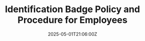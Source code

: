 ---
title: Identification Badge Policy and Procedure for Employees
linkTitle: Identification Badge Policy and Procedure for Employees
date: '2025-05-01T21:06:00Z'
weight: 1
description: All employees must wear identification badges visibly on company premises,
  with procedures for issuance, replacement, and reporting lost badges. Badges serve
  as access control and must be returned upon termination. Compliance is mandatory,
  with potential disciplinary actions for violations. Annual renewal and periodic
  reviews of the policy are required.
draft: false
ref: identification-badge-policy-and-procedure-for-employees
---